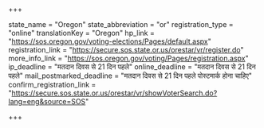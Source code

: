 +++

state_name = "Oregon"
state_abbreviation = "or"
registration_type = "online"
translationKey = "Oregon"
hp_link = "https://sos.oregon.gov/voting-elections/Pages/default.aspx"
registration_link = "https://secure.sos.state.or.us/orestar/vr/register.do"
more_info_link = "https://sos.oregon.gov/voting/Pages/registration.aspx"
ip_deadline = "मतदान दिवस से 21 दिन पहले"
online_deadline = "मतदान दिवस से 21 दिन पहले"
mail_postmarked_deadline = "मतदान दिवस से 21 दिन पहले पोस्टमार्क होना चाहिए"
confirm_registration_link = "https://secure.sos.state.or.us/orestar/vr/showVoterSearch.do?lang=eng&source=SOS"

+++